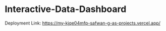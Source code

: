 # Interactive-Data-Dashboard

Deployment Link: https://my-kjqe04mfp-safwan-g-as-projects.vercel.app/


